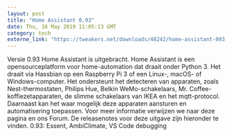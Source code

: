 ```yaml
---
layout: post
title: "Home Assistant 0.93"
date: Thu, 16 May 2019 11:05:13 GMT
category: tech
externe_link: "https://tweakers.net/downloads/48242/home-assistant-093.html"
---
```


Versie 0.93 Home Assistant is uitgebracht. Home Assistant is een opensourceplatform voor home-automation dat draait onder Python 3. Het draait via Hassbian op een Raspberry Pi 3 of een Linux-, macOS- of Windows-computer. Het ondersteunt het detecteren van apparaten, zoals Nest-thermostaten, Philips Hue, Belkin WeMo-schakelaars, Mr. Coffee-koffiezetapparaten, de slimme schakelaars van IKEA en het mqtt-protocol. Daarnaast kan het waar mogelijk deze apparaten aansturen en automatisering toepassen. Voor meer informatie verwijzen we naar deze pagina en ons Forum. De releasenotes voor deze uitgave zijn hieronder te vinden. 0.93: Essent, AmbiClimate, VS Code debugging<img src="http://feeds.feedburner.com/~r/tweakers/mixed/~4/vHPyau1YMns" height="1" width="1" alt=""/>
